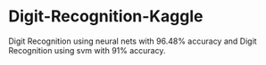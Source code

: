 # Digit-Recognition-Kaggle
Digit Recognition using neural nets with 96.48% accuracy and
Digit Recognition using svm with 91% accuracy.
